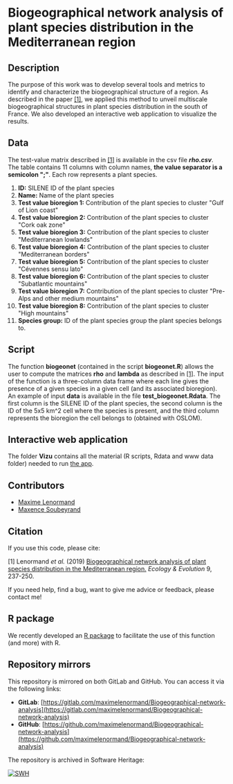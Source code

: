 # Biogeographical network analysis of plant species distribution in the Mediterranean region

## Description

The purpose of this work was to develop several tools and metrics to identify 
and characterize the biogeographical structure of a region. As described in 
the paper [[1]](https://onlinelibrary.wiley.com/doi/full/10.1002/ece3.4718), 
we applied this method to unveil multiscale biogeographical structures in 
plant species distribution in the south of France. We also developed an 
interactive web application to visualize the results.

## Data

The test-value matrix described in 
[[1]](https://onlinelibrary.wiley.com/doi/full/10.1002/ece3.4718) is available 
in the csv file ***rho.csv***. The table contains 11 columns with column names, 
**the value separator is a semicolon ";"**. Each row represents a plant species.

1.  **ID:** SILENE ID of the plant species
2.  **Name:** Name of the plant species
3.  **Test value bioregion 1:** Contribution of the plant species to cluster "Gulf of Lion coast" 
4.  **Test value bioregion 2:** Contribution of the plant species to cluster "Cork oak zone"
5.  **Test value bioregion 3:** Contribution of the plant species to cluster "Mediterranean lowlands" 
6.  **Test value bioregion 4:** Contribution of the plant species to cluster "Mediterranean borders"
7.  **Test value bioregion 5:** Contribution of the plant species to cluster "Cévennes sensu lato"
8.  **Test value bioregion 6:** Contribution of the plant species to cluster "Subatlantic mountains"
9.  **Test value bioregion 7:** Contribution of the plant species to cluster "Pre-Alps and other medium mountains"
10. **Test value bioregion 8:** Contribution of the plant species to cluster "High mountains"
11. **Species group:** ID of the plant species group the plant species belongs to. 

## Script

The function **biogeonet** (contained in the script **biogeonet.R**) allows the 
user to compute the matrices **rho** and **lambda** as described in 
[[1]](https://onlinelibrary.wiley.com/doi/full/10.1002/ece3.4718). 
The input of the function is a three-column data frame where each line gives the 
presence of a given species in a given cell (and its associated bioregion). An 
example of input **data** is available in the file **test_biogeonet.Rdata**. 
The first column is the SILENE ID of the plant species, the second column is the 
ID of the 5x5 km^2 cell where the species is present, and the third column 
represents the bioregion the cell belongs to (obtained with OSLOM).

## Interactive web application

The folder **Vizu** contains all 
the material (R scripts, Rdata and www data folder) needed to run 
[the app](https://biogeomed.sk8.inrae.fr). 

## Contributors

- [Maxime Lenormand](https://www.maximelenormand.com/)
- [Maxence Soubeyrand](https://scholar.google.com/citations?user=tAPNCJQAAAAJ&hl=en)

## Citation

If you use this code, please cite:

[1] Lenormand *et al.* (2019) [Biogeographical network analysis of plant species distribution in the Mediterranean region.](https://onlinelibrary.wiley.com/doi/full/10.1002/ece3.4718)
*Ecology & Evolution* 9, 237-250.

If you need help, find a bug, want to give me advice or feedback, please contact me!

## R package

We recently developed an [R package](https://bioRgeo.github.io/bioregion/) to 
facilitate the use of this function (and more) with R. 

## Repository mirrors

This repository is mirrored on both GitLab and GitHub. You can access it via the following links:

- **GitLab**: [https://gitlab.com/maximelenormand/Biogeographical-network-analysis](https://gitlab.com/maximelenormand/Biogeographical-network-analysis)  
- **GitHub**: [https://github.com/maximelenormand/Biogeographical-network-analysis](https://github.com/maximelenormand/Biogeographical-network-analysis)  

The repository is archived in Software Heritage:

[![SWH](https://archive.softwareheritage.org/badge/origin/https://github.com/maximelenormand/Biogeographical-network-analysis/)](https://archive.softwareheritage.org/browse/origin/?origin_url=https://github.com/maximelenormand/Biogeographical-network-analysis)



